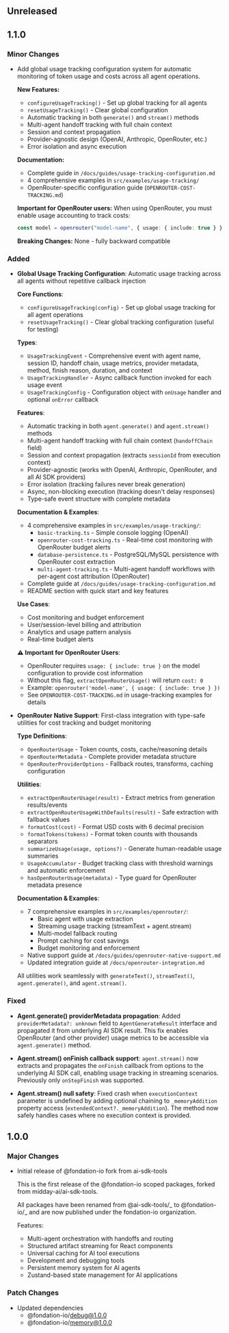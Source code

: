 ## Unreleased

## 1.1.0

### Minor Changes

- Add global usage tracking configuration system for automatic monitoring of token usage and costs across all agent operations.

  **New Features:**

  - `configureUsageTracking()` - Set up global tracking for all agents
  - `resetUsageTracking()` - Clear global configuration
  - Automatic tracking in both `generate()` and `stream()` methods
  - Multi-agent handoff tracking with full chain context
  - Session and context propagation
  - Provider-agnostic design (OpenAI, Anthropic, OpenRouter, etc.)
  - Error isolation and async execution

  **Documentation:**

  - Complete guide in `/docs/guides/usage-tracking-configuration.md`
  - 4 comprehensive examples in `src/examples/usage-tracking/`
  - OpenRouter-specific configuration guide (`OPENROUTER-COST-TRACKING.md`)

  **Important for OpenRouter users:**
  When using OpenRouter, you must enable usage accounting to track costs:

  ```typescript
  const model = openrouter("model-name", { usage: { include: true } });
  ```

  **Breaking Changes:** None - fully backward compatible

### Added

- **Global Usage Tracking Configuration**: Automatic usage tracking across all agents without repetitive callback injection

  **Core Functions**:

  - `configureUsageTracking(config)` - Set up global usage tracking for all agent operations
  - `resetUsageTracking()` - Clear global tracking configuration (useful for testing)

  **Types**:

  - `UsageTrackingEvent` - Comprehensive event with agent name, session ID, handoff chain, usage metrics, provider metadata, method, finish reason, duration, and context
  - `UsageTrackingHandler` - Async callback function invoked for each usage event
  - `UsageTrackingConfig` - Configuration object with `onUsage` handler and optional `onError` callback

  **Features**:

  - Automatic tracking in both `agent.generate()` and `agent.stream()` methods
  - Multi-agent handoff tracking with full chain context (`handoffChain` field)
  - Session and context propagation (extracts `sessionId` from execution context)
  - Provider-agnostic (works with OpenAI, Anthropic, OpenRouter, and all AI SDK providers)
  - Error isolation (tracking failures never break generation)
  - Async, non-blocking execution (tracking doesn't delay responses)
  - Type-safe event structure with complete metadata

  **Documentation & Examples**:

  - 4 comprehensive examples in `src/examples/usage-tracking/`:
    - `basic-tracking.ts` - Simple console logging (OpenAI)
    - `openrouter-cost-tracking.ts` - Real-time cost monitoring with OpenRouter budget alerts
    - `database-persistence.ts` - PostgreSQL/MySQL persistence with OpenRouter cost extraction
    - `multi-agent-tracking.ts` - Multi-agent handoff workflows with per-agent cost attribution (OpenRouter)
  - Complete guide at `/docs/guides/usage-tracking-configuration.md`
  - README section with quick start and key features

  **Use Cases**:

  - Cost monitoring and budget enforcement
  - User/session-level billing and attribution
  - Analytics and usage pattern analysis
  - Real-time budget alerts

  **⚠️ Important for OpenRouter Users**:

  - OpenRouter requires `usage: { include: true }` on the model configuration to provide cost information
  - Without this flag, `extractOpenRouterUsage()` will return `cost: 0`
  - Example: `openrouter('model-name', { usage: { include: true } })`
  - See `OPENROUTER-COST-TRACKING.md` in usage-tracking examples for details

- **OpenRouter Native Support**: First-class integration with type-safe utilities for cost tracking and budget monitoring

  **Type Definitions**:

  - `OpenRouterUsage` - Token counts, costs, cache/reasoning details
  - `OpenRouterMetadata` - Complete provider metadata structure
  - `OpenRouterProviderOptions` - Fallback routes, transforms, caching configuration

  **Utilities**:

  - `extractOpenRouterUsage(result)` - Extract metrics from generation results/events
  - `extractOpenRouterUsageWithDefaults(result)` - Safe extraction with fallback values
  - `formatCost(cost)` - Format USD costs with 6 decimal precision
  - `formatTokens(tokens)` - Format token counts with thousands separators
  - `summarizeUsage(usage, options?)` - Generate human-readable usage summaries
  - `UsageAccumulator` - Budget tracking class with threshold warnings and automatic enforcement
  - `hasOpenRouterUsage(metadata)` - Type guard for OpenRouter metadata presence

  **Documentation & Examples**:

  - 7 comprehensive examples in `src/examples/openrouter/`:
    - Basic agent with usage extraction
    - Streaming usage tracking (streamText + agent.stream)
    - Multi-model fallback routing
    - Prompt caching for cost savings
    - Budget monitoring and enforcement
  - Native support guide at `/docs/guides/openrouter-native-support.md`
  - Updated integration guide at `/docs/openrouter-integration.md`

  All utilities work seamlessly with `generateText()`, `streamText()`, `agent.generate()`, and `agent.stream()`.

### Fixed

- **Agent.generate() providerMetadata propagation**: Added `providerMetadata?: unknown` field to `AgentGenerateResult` interface and propagated it from underlying AI SDK result. This fix enables OpenRouter (and other provider) usage metrics to be accessible via `agent.generate()` method.

- **Agent.stream() onFinish callback support**: `agent.stream()` now extracts and propagates the `onFinish` callback from options to the underlying AI SDK call, enabling usage tracking in streaming scenarios. Previously only `onStepFinish` was supported.

- **Agent.stream() null safety**: Fixed crash when `executionContext` parameter is undefined by adding optional chaining to `_memoryAddition` property access (`extendedContext?._memoryAddition`). The method now safely handles cases where no execution context is provided.

## 1.0.0

### Major Changes

- Initial release of @fondation-io fork from ai-sdk-tools

  This is the first release of the @fondation-io scoped packages, forked from midday-ai/ai-sdk-tools.

  All packages have been renamed from @ai-sdk-tools/_ to @fondation-io/_ and are now published under the fondation-io organization.

  Features:

  - Multi-agent orchestration with handoffs and routing
  - Structured artifact streaming for React components
  - Universal caching for AI tool executions
  - Development and debugging tools
  - Persistent memory system for AI agents
  - Zustand-based state management for AI applications

### Patch Changes

- Updated dependencies
  - @fondation-io/debug@1.0.0
  - @fondation-io/memory@1.0.0
